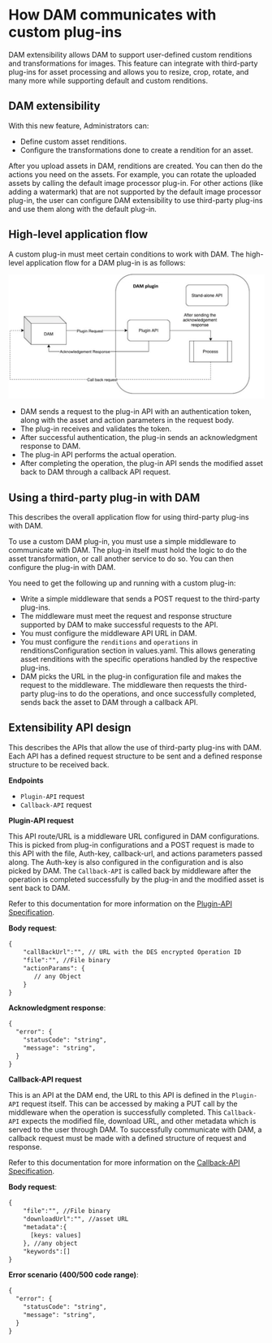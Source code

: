 # How DAM communicates with custom plug-ins

DAM extensibility allows DAM to support user-defined custom renditions and transformations for images. This feature can integrate with third-party plug-ins for asset processing and allows you to resize, crop, rotate, and many more while supporting default and custom renditions.

## DAM extensibility

With this new feature, Administrators can:

-   Define custom asset renditions.
-   Configure the transformations done to create a rendition for an asset.

After you upload assets in DAM, renditions are created. You can then do the actions you need on the assets. For example, you can rotate the uploaded assets by calling the default image processor plug-in. For other actions \(like adding a watermark\) that are not supported by the default image processor plug-in, the user can configure DAM extensibility to use third-party plug-ins and use them along with the default plug-in.

## High-level application flow

A custom plug-in must meet certain conditions to work with DAM. The high-level application flow for a DAM plug-in is as follows:


![How DAM communicates with custom plug-ins](../../../../images/dam-extensibility-plugin-design.png)

-   DAM sends a request to the plug-in API with an authentication token, along with the asset and action parameters in the request body.
-   The plug-in receives and validates the token.
-   After successful authentication, the plug-in sends an acknowledgment response to DAM.
-   The plug-in API performs the actual operation.
-   After completing the operation, the plug-in API sends the modified asset back to DAM through a callback API request.

## Using a third-party plug-in with DAM

This describes the overall application flow for using third-party plug-ins with DAM.

To use a custom DAM plug-in, you must use a simple middleware to communicate with DAM. The plug-in itself must hold the logic to do the asset transformation, or call another service to do so. You can then configure the plug-in with DAM.

You need to get the following up and running with a custom plug-in:

-   Write a simple middleware that sends a POST request to the third-party plug-ins.
-   The middleware must meet the request and response structure supported by DAM to make successful requests to the API.
-   You must configure the middleware API URL in DAM.
-   You must configure the `renditions` and `operations` in renditionsConfiguration section in values.yaml. This allows generating asset renditions with the specific operations handled by the respective plug-ins.
-   DAM picks the URL in the plug-in configuration file and makes the request to the middleware. The middleware then requests the third-party plug-ins to do the operations, and once successfully completed, sends back the asset to DAM through a callback API.

## Extensibility API design

This describes the APIs that allow the use of third-party plug-ins with DAM. Each API has a defined request structure to be sent and a defined response structure to be received back.

**Endpoints**

-   `Plugin-API` request
-   `Callback-API` request

**Plugin-API request**

This API route/URL is a middleware URL configured in DAM configurations. This is picked from plug-in configurations and a POST request is made to this API with the file, Auth-key, callback-url, and actions parameters passed along. The Auth-key is also configured in the configuration and is also picked by DAM. The `Callback-API` is called back by middleware after the operation is completed successfully by the plug-in and the modified asset is sent back to DAM.

Refer to this documentation for more information on the [Plugin-API Specification](https://opensource.hcltechsw.com/experience-api-documentation/image-processor-api/#tag/PluginController).

**Body request**:

```
{
    "callBackUrl":"", // URL with the DES encrypted Operation ID
    "file":"", //File binary
    "actionParams": {
       // any Object
    }
}
```

**Acknowledgment response**:

```
{
  "error": {
    "statusCode": "string",
    "message": "string",
  }
}
```

**Callback-API request**

This is an API at the DAM end, the URL to this API is defined in the `Plugin-API` request itself. This can be accessed by making a PUT call by the middleware when the operation is successfully completed. This `Callback-API` expects the modified file, download URL, and other metadata which is served to the user through DAM. To successfully communicate with DAM, a callback request must be made with a defined structure of request and response.

Refer to this documentation for more information on the [Callback-API Specification](https://opensource.hcltechsw.com/experience-api-documentation/dam-api/).

**Body request**:

```
{
    "file":"", //File binary
    "downloadUrl":"", //asset URL
    "metadata":{
      [keys: values]
    }, //any object
    "keywords":[]
}
```

**Error scenario \(400/500 code range\)**:

```
{
  "error": {
    "statusCode": "string",
    "message": "string",
  }
}
```

